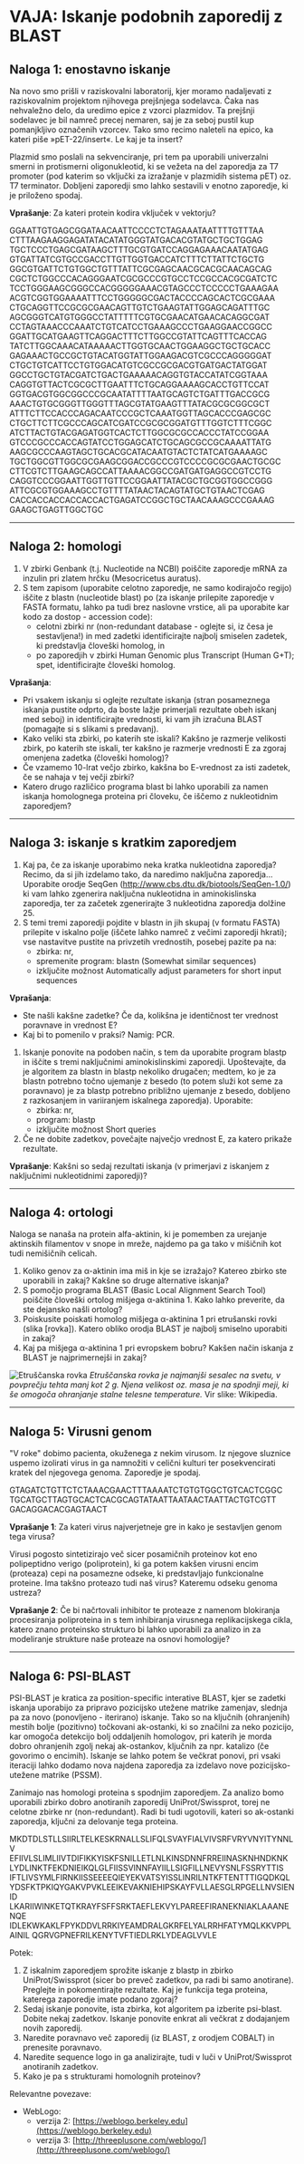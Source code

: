 # VAJA: Iskanje podobnih zaporedij z BLAST

## Naloga 1: enostavno iskanje
Na novo smo prišli v raziskovalni laboratorij, kjer moramo nadaljevati z raziskovalnim projektom njihovega prejšnjega sodelavca. Čaka nas nehvaležno delo, da uredimo epice z vzorci plazmidov. Ta prejšnji sodelavec je bil namreč precej nemaren, saj je za seboj pustil kup pomanjkljivo označenih vzorcev. Tako smo recimo naleteli na epico, ka kateri piše »pET-22/insert«. Le kaj je ta insert?

Plazmid smo poslali na sekvenciranje, pri tem pa uporabili univerzalni smerni in protismerni oligonukleotid, ki se vežeta na del zaporedja za T7 promoter (pod katerim so vključki za izražanje v plazmidih sistema pET) oz. T7 terminator. Dobljeni zaporedji smo lahko sestavili v enotno zaporedje, ki je priloženo spodaj.

**Vprašanje**: Za kateri protein kodira vključek v vektorju?


GGAATTGTGAGCGGATAACAATTCCCCTCTAGAAATAATTTTGTTTAA
CTTTAAGAAGGAGATATACATATGGGTATGACACGTATGCTGCTGGAG
TGCTCCCTGAGCGATAAGCTTTGCGTGATCCAGGAGAAACAATATGAG
GTGATTATCGTGCCGACCTTGTTGGTGACCATCTTTCTTATTCTGCTG
GGCGTGATTCTGTGGCTGTTTATTCGCGAGCAACGCACGCAACAGCAG
CGCTCTGGCCCACAGGGAATCGCGCCCGTGCCTCCGCCACGCGATCTC
TCCTGGGAAGCGGGCCACGGGGGAAACGTAGCCCTCCCCCTGAAAGAA
ACGTCGGTGGAAAATTTCCTGGGGGCGACTACCCCAGCACTCGCGAAA
CTGCAGGTTCCGCGCGAACAGTTGTCTGAAGTATTGGAGCAGATTTGC
AGCGGGTCATGTGGGCCTATTTTTCGTGCGAACATGAACACAGGCGAT
CCTAGTAAACCCAAATCTGTCATCCTGAAAGCCCTGAAGGAACCGGCC
GGATTGCATGAAGTTCAGGACTTTCTTGGCCGTATTCAGTTTCACCAG
TATCTTGGCAAACATAAAAACTTGGTGCAACTGGAAGGCTGCTGCACC
GAGAAACTGCCGCTGTACATGGTATTGGAAGACGTCGCCCAGGGGGAT
CTGCTGTCATTCCTGTGGACATGTCGCCGCGACGTGATGACTATGGAT
GGCCTGCTGTACGATCTGACTGAAAAACAGGTGTACCATATCGGTAAA
CAGGTGTTACTCGCGCTTGAATTTCTGCAGGAAAAGCACCTGTTCCAT
GGTGACGTGGCGGCCCGCAATATTTTAATGCAGTCTGATTTGACCGCG
AAACTGTGCGGGTTGGGTTTAGCGTATGAAGTTTATACGCGCGGCGCT
ATTTCTTCCACCCAGACAATCCCGCTCAAATGGTTAGCACCCGAGCGC
CTGCTTCTTCGCCCAGCATCGATCCGCGCGGATGTTTGGTCTTTCGGC
ATCTTACTGTACGAGATGGTCACTCTTGGCGCGCCACCCTATCCGGAA
GTCCCGCCCACCAGTATCCTGGAGCATCTGCAGCGCCGCAAAATTATG
AAGCGCCCAAGTAGCTGCACGCATACAATGTACTCTATCATGAAAAGC
TGCTGGCGTTGGCGCGAAGCGGACCGCCCGTCCCCGCGCGAACTGCGC
CTTCGTCTTGAAGCAGCCATTAAAACGGCCGATGATGAGGCCGTCCTG
CAGGTCCCGGAATTGGTTGTTCCGGAATTATACGCTGCGGTGGCCGGG
ATTCGCGTGGAAAGCCTGTTTTATAACTACAGTATGCTGTAACTCGAG
CACCACCACCACCACCACTGAGATCCGGCTGCTAACAAAGCCCGAAAG
GAAGCTGAGTTGGCTGC

---
## Naloga 2: homologi


1. V zbirki Genbank (t.j. Nucleotide na NCBI) poiščite zaporedje mRNA za inzulin pri zlatem hrčku (Mesocricetus auratus).
2. S tem zapisom (uporabite celotno zaporedje, ne samo kodirajočo regijo) iščite z blastn (nucleotide blast) po (za iskanje prilepite zaporedje v FASTA formatu, lahko pa tudi brez naslovne vrstice, ali pa uporabite kar kodo za dostop - accession code):
   * celotni zbirki nr (non-redundant database - oglejte si, iz česa je sestavljena!) in med zadetki identificirajte najbolj smiselen zadetek, ki predstavlja človeški homolog, in
   * po zaporedjih v zbirki Human Genomic plus Transcript (Human G+T); spet, identificirajte človeški homolog.

**Vprašanja**:
* Pri vsakem iskanju si oglejte rezultate iskanja (stran posameznega iskanja pustite odprto, da boste lažje primerjali rezultate obeh iskanj med seboj) in identificirajte vrednosti, ki vam jih izračuna BLAST (pomagajte si s slikami s predavanj).
* Kako veliki sta zbirki, po katerih ste iskali? Kakšno je razmerje velikosti zbirk, po katerih ste iskali, ter kakšno je razmerje vrednosti E za zgoraj omenjena zadetka (človeški homolog)?
* Če vzamemo 10-lrat večjo zbirko, kakšna bo E-vrednost za isti zadetek, če se nahaja v tej večji zbirki?
* Katero drugo različico programa blast bi lahko uporabili za namen iskanja homolognega proteina pri človeku, če iščemo z nukleotidnim zaporedjem?

---
## Naloga 3: iskanje s kratkim zaporedjem


1. Kaj pa, če za iskanje uporabimo neka kratka nukleotidna zaporedja? Recimo, da si jih izdelamo tako, da naredimo naključna zaporedja... Uporabite orodje SeqGen (http://www.cbs.dtu.dk/biotools/SeqGen-1.0/)  ki vam lahko zgenerira naključna nukleotidna in aminokislinska zaporedja, ter za začetek zgenerirajte 3 nukleotidna zaporedja dolžine 25.
2. S temi tremi zaporedji pojdite v blastn in jih skupaj (v formatu FASTA) prilepite v iskalno polje (iščete lahko namreč z večimi zaporedji hkrati); vse nastavitve pustite na privzetih vrednostih, posebej pazite pa na:
   * zbirka: nr,
   * spremenite program: blastn (Somewhat similar sequences)
   * izključite možnost Automatically adjust parameters for short input sequences

**Vprašanja**:
* Ste našli kakšne zadetke? Če da, kolikšna je identičnost ter vrednost poravnave in vrednost E?
* Kaj bi to pomenilo v praksi? Namig: PCR.


1. Iskanje ponovite na podoben način, s tem da uporabite program blastp in iščite s tremi naključnimi aminokislinskimi zaporedji. Upoštevajte, da je algoritem za blastn in blastp nekoliko drugačen; medtem, ko je za blastn potrebno točno ujemanje z besedo (to potem služi kot seme za poravnavo) je za blastp potrebno približno ujemanje z besedo, dobljeno z razkosanjem in variiranjem iskalnega zaporedja). Uporabite:
   * zbirka: nr,
   * program: blastp
   * izključite možnost Short queries
2. Če ne dobite zadetkov, povečajte največjo vrednost E, za katero prikaže rezultate.

**Vprašanje**: Kakšni so sedaj rezultati iskanja (v primerjavi z iskanjem z naključnimi nukleotidnimi zaporedji)?

---
## Naloga 4: ortologi
Naloga se nanaša na protein alfa-aktinin, ki je pomemben za urejanje aktinskih filamentov v snope in mreže, najdemo pa ga tako v mišičnih kot tudi nemišičnih celicah.


1. Koliko genov za α-aktinin ima miš in kje se izražajo? Katereo zbirko ste uporabili in zakaj? Kakšne so druge alternative iskanja?
2. S pomočjo programa BLAST (Basic Local Alignment Search Tool) poiščite človeški ortolog mišjega α-aktinina 1. Kako lahko preverite, da ste dejansko našli ortolog?
3. Poiskusite poiskati homolog mišjega α-aktinina 1 pri etrušanski rovki (slika [rovka]). Katero obliko orodja BLAST je najbolj smiselno uporabiti in zakaj?
4. Kaj pa mišjega α-aktinina 1 pri evropskem bobru? Kakšen način iskanja z BLAST je najprimernejši in zakaj?

![Etruščanska rovka](https://upload.wikimedia.org/wikipedia/commons/f/ff/Suncus_etruscus.jpg)
*Etruščanska rovka je najmanjši sesalec na svetu, v povprečju tehta manj kot 2 g. Njena velikost oz. masa je na spodnji meji, ki še omogoča ohranjanje stalne telesne temperature.* Vir slike: Wikipedia.

---
## Naloga 5: Virusni genom
"V roke" dobimo pacienta, okuženega z nekim virusom. Iz njegove sluznice uspemo izolirati virus in ga namnožiti v celični kulturi ter posekvencirati kratek del njegovega genoma. Zaporedje je spodaj.

GTAGATCTGTTCTCTAAACGAACTTTAAAATCTGTGTGGCTGTCACTCGGC
TGCATGCTTAGTGCACTCACGCAGTATAATTAATAACTAATTACTGTCGTT
GACAGGACACGAGTAACT

**Vprašanje 1**: Za kateri virus najverjetneje gre in kako je sestavljen genom tega virusa?

Virusi pogosto sintetizirajo več sicer posamičnih proteinov kot eno polipeptidno verigo (poliprotein), ki ga potem kakšen virusni encim (proteaza) cepi na posamezne odseke, ki predstavljajo funkcionalne proteine. Ima takšno proteazo tudi naš virus? Kateremu odseku genoma ustreza?

**Vprašanje 2**: Če bi načrtovali inhibitor te proteaze z namenom blokiranja procesiranja poliproteina in s tem inhibiranja virusnega replikacijskega cikla, katero znano proteinsko strukturo bi lahko uporabili za analizo in za modeliranje strukture naše proteaze na osnovi homologije?

---
## Naloga 6: PSI-BLAST
PSI-BLAST je kratica za position-specific interative BLAST, kjer se zadetki iskanja uporabijo za pripravo pozicijsko utežene matrike zamenjav, slednja pa za novo (ponovljeno - iterirano) iskanje. Tako so na ključnih (ohranjenih) mestih bolje (pozitivno) točkovani ak-ostanki, ki so značilni za neko pozicijo, kar omogoča detekcijo bolj oddaljenih homologov, pri katerih je morda dobro ohranjenih zgolj nekaj ak-ostankov, ključnih za npr. katalizo (če govorimo o encimih). Iskanje se lahko potem še večkrat ponovi, pri vsaki iteraciji lahko dodamo nova najdena zaporedja za izdelavo nove pozicijsko-utežene matrike (PSSM).

Zanimajo nas homologi proteina s spodnjim zaporedjem. Za analizo bomo uporabili zbirko dobro anotiranih zaporedij UniProt/Swissprot, torej ne celotne zbirke nr (non-redundant). Radi bi tudi ugotovili, kateri so ak-ostanki zaporedja, ključni za delovanje tega proteina.

MKDTDLSTLLSIIRLTELKESKRNALLSLIFQLSVAYFIALVIVSRFVRYVNYITYNNLV
EFIIVLSLIMLIIVTDIFIKKYISKFSNILLETLNLKINSDNNFRREIINASKNHNDKNK
LYDLINKTFEKDNIEIKQLGLFIISSVINNFAYIILLSIGFILLNEVYSNLFSSRYTTIS
IFTLIVSYMLFIRNKIISSEEEEQIEYEKVATSYISSLINRILNTKFTENTTTIGQDKQL
YDSFKTPKIQYGAKVPVKLEEIKEVAKNIEHIPSKAYFVLLAESGLRPGELLNVSIENID
LKARIIWINKETQTKRAYFSFFSRKTAEFLEKVYLPAREEFIRANEKNIAKLAAANENQE
IDLEKWKAKLFPYKDDVLRRKIYEAMDRALGKRFELYALRRHFATYMQLKKVPPLAINIL
QGRVGPNEFRILKENYTVFTIEDLRKLYDEAGLVVLE

 

Potek:
1. Z iskalnim zaporedjem sprožite iskanje z blastp in zbirko UniProt/Swissprot (sicer bo preveč zadetkov, pa radi bi samo anotirane). Preglejte in pokomentirajte rezultate. Kaj je funkcija tega proteina, katerega zaporedje imate podano zgoraj?
2. Sedaj iskanje ponovite, ista zbirka, kot algoritem pa izberite psi-blast. Dobite nekaj zadetkov. Iskanje ponovite enkrat ali večkrat z dodajanjem novih zaporedij.
3. Naredite poravnavo več zaporedij (iz BLAST, z orodjem COBALT) in prenesite poravnavo.
4. Naredite sequence logo in ga analizirajte, tudi v luči v UniProt/Swissprot anotiranih zadetkov.
5. Kako je pa s strukturami homolognih proteinov?

 

Relevantne povezave:
* WebLogo:
   * verzija 2: [https://weblogo.berkeley.edu](https://weblogo.berkeley.edu)
   * verzija 3: [http://threeplusone.com/weblogo/](http://threeplusone.com/weblogo/)

